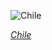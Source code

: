 
![Chile](https://www.gstatic.com/prettyearth/assets/full/2249.jpg)

*[Chile](https://www.google.com/maps/@-26.286393,-68.573184,15z/data=!3m1!1e3)*
